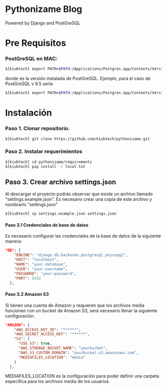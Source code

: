 # Pythonizame Blog

Powered by Django and PostGreSQL

# Pre Requisitos

### PostGreSQL en MAC:

```bash
$[kiubtech] export PATH=$PATH:/Applications/Postgres.app/Contents/Versions/<version>/bin
```

donde <version> es la versión instalada de PostGreSQL. Ejemplo, para el caso de PostGreSQL v 9.5 sería
```bash
$[kiubtech] export PATH=$PATH:/Applications/Postgres.app/Contents/Versions/9.5/bin
```


# Instalación

### Paso 1. Clonar repositorio. 

```bash
$[kiubtech] git clone https://github.com/kiubtech/pythonizame.git
```

### Paso 2. Instalar requerimientos

```bash
$[kiubtech] cd pythonizame/requirements
$[kiubtech] pip install -r local.txt
```

## Paso 3. Crear archivo settings.json

Al descargar el proyecto podrás observar que existe un archivo llamado "settings.example.json". Es necesario crear una copia de este archivo y nombrarlo "settings.json"

```bash
$[kiubtech] cp settings.example.json settings.json
```

#### Paso 3.1 Credenciales de base de datos

Es necesario configurar las credenciales de la base de datos de la siguiente manera: 

```json
"DB": {
    "ENGINE": "django.db.backends.postgresql_psycopg2",
    "HOST": "localhost",
    "NAME": "your-database",
    "USER": "your-username",
    "PASSWORD": "your-password",
    "PORT": 5432
  },
```
#### Paso 3.2 Amazon S3

Si tienen una cuenta de Amazon y requieren que los archivos media funcionen con un bucket de Amazon S3, será necesario llenar la siguiente configuración.

```json
"AMAZON": {
    "AWS_ACCESS_KEY_ID": "******",
    "AWS_SECRET_ACCESS_KEY": "******",
    "S3": {
      "USE_S3": true,
      "AWS_STORAGE_BUCKET_NAME": "yourbucket",
      "AWS_S3_CUSTOM_DOMAIN": "yourbucket.s3.amazonaws.com",
      "MEDIAFILES_LOCATION": "media"
    }
  },
```

MEDIAFILES_LOCATION es la configuración para poder definir una carpeta específica para los archivos media de los usuarios. 



 